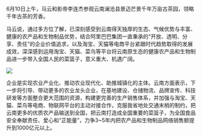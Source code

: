 6月10日上午，马云和影帝李连杰参观云南澜沧县景迈芒景千年万亩古茶园，领略千年古茶的芳香。

马云说，通过多方位了解，已深刻感受到云南得天独厚的生态、气候优势与丰富、健康的农产品和生物制品优势，结合阿里巴巴集团一直秉承的“开放、透明、分享、责任”的企业价值追求，以及淘宝、天猫等电商平台紧跟时代趋势取得的发展成效，深深感到运用淘宝、天猫、菜鸟等平台将云南原生态的健康农产品和生物制品进一步带入全国人民的菜篮子，意义重大、机遇广阔。

![](马云1.jpg)

企业是实现农业产业化、推动农业现代化、助推城镇化的主体。云南方面表示，下一步将引导、带动更多的农业龙头企业，在基地建设、仓储物流、品牌宣传、科技研发等方面整合更大范围的资源，构建更完善的生产销售体系，并加强与淘宝、天猫、菜鸟等电商、物联网平台的主动对接合作，克服我省地处交通末梢的制约，把云南更多的优质农产品输送到全国，把云南打造成全国重要的菜篮子，为全国食品安全奉献责任、爱心和“正能量”，力争3~5年内把农产品和生物制品网络销售额提升到1000亿元以上。
